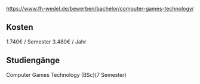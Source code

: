 https://www.fh-wedel.de/bewerben/bachelor/computer-games-technology/
## Kosten
1.740€ / Semester
3.480€ / Jahr
## Studiengänge
Computer Games Technology (BSc)(7 Semester)